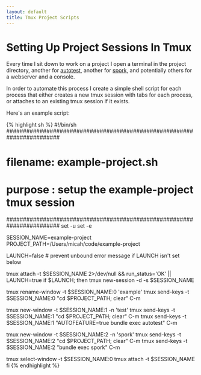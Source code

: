 ```yaml
---
layout: default
title: Tmux Project Scripts
---
```


Setting Up Project Sessions In Tmux
================================================================================

Every time I sit down to work on a project I open a terminal in the project directory, another for [autotest][1], another for [spork][2], and potentially others for a webserver and a console.

In order to automate this process I create a simple shell script for each process that either creates a new tmux session with tabs for each process, or attaches to an existing tmux session if it exists.

Here's an example script:

{% highlight sh %}
#!/bin/sh
########################################################################
# filename: example-project.sh
# purpose : setup the example-project tmux session
########################################################################
set -u
set -e

SESSION_NAME=example-project
PROJECT_PATH=/Users/micah/code/example-project

LAUNCH=false   # prevent unbound error message if LAUNCH isn't set below

tmux attach -t $SESSION_NAME 2>/dev/null && run_status='OK' || LAUNCH=true
if $LAUNCH; then
  tmux new-session -d -s $SESSION_NAME

  tmux rename-window -t $SESSION_NAME:0 'example'
  tmux send-keys -t $SESSION_NAME:0 "cd $PROJECT_PATH; clear" C-m

  tmux new-window -t $SESSION_NAME:1 -n 'test'
  tmux send-keys -t $SESSION_NAME:1 "cd $PROJECT_PATH; clear" C-m
  tmux send-keys -t $SESSION_NAME:1 "AUTOFEATURE=true bundle exec autotest" C-m

  tmux new-window -t $SESSION_NAME:2 -n 'spork'
  tmux send-keys -t $SESSION_NAME:2 "cd $PROJECT_PATH; clear" C-m
  tmux send-keys -t $SESSION_NAME:2 "bundle exec spork" C-m

  tmux select-window -t $SESSION_NAME:0
  tmux attach -t $SESSION_NAME
fi
{% endhighlight %}

[1]: https://github.com/seattlerb/zentest 
[2]: https://github.com/sporkrb/spork
